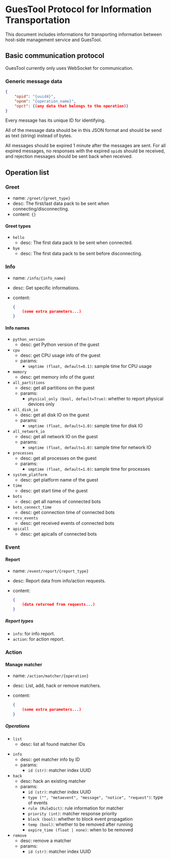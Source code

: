 # GuesTool Protocol for Information Transportation

This document includes informations for transporting information between host-side management service and GuesTool.

## Basic communication protocol

GuesTool currently only uses WebSocket for communication.

### Generic message data

```json
{
    "opid": "{uuid4}",
    "opnm": "{operation_name}",
    "opct": {(any data that belongs to the operation)}
}
```

Every message has its unique ID for identifying.

All of the message data should be in this JSON format and should be send as text (string) instead of bytes.

All messages should be expired 1 minute after the messages are sent. For all expired messages, no responses with the expired `opid`s should be received, and rejection messages should be sent back when received.

## Operation list

### Greet

- name: `/greet/{greet_type}`
- desc: The first/last data pack to be sent when connecting/disconnecting.
- content: `{}`

#### Greet types

- `hello`
  - desc: The first data pack to be sent when connected.
- `bye`
  - desc: The first data pack to be sent before disconnecting.

### Info

- name: `/info/{info_name}`
- desc: Get specific informations.
- content:

  ```json
  {
      (some extra parameters...)
  }
  ```

#### Info names

- `python_version`
  - desc: get Python version of the guest
- `cpu`
  - desc: get CPU usage info of the guest
  - params:
    - `smptime (float, default=0.1)`: sample time for CPU usage
- `memory`
  - desc: get memory info of the guest
- `all_partitions`
  - desc: get all partitions on the guest
  - params:
    - `physical_only (bool, default=True)`: whether to report physical devices only
- `all_disk_io`
  - desc: get all disk IO on the guest
  - params:
    - `smptime (float, default=1.0)`: sample time for disk IO
- `all_network_io`
  - desc: get all network IO on the guest
  - params:
    - `smptime (float, default=1.0)`: sample time for network IO
- `processes`
  - desc: get all processes on the guest
  - params:
    - `smptime (float, default=1.0)`: sample time for processes
- `system_platform`
  - desc: get platform name of the guest
- `time`
  - desc: get start time of the guest
- `bots`
  - desc: get all names of connected bots
- `bots_connect_time`
  - desc: get connection time of connected bots
- `recv_events`
  - desc: get received events of connected bots
- `apicall`
  - desc: get apicalls of connected bots

### Event

#### Report

- name: `/event/report/{report_type}`
- desc: Report data from info/action requests.
- content:

  ```json
  {
      (data returned from requests...)
  }
  ```

##### Report types

- `info`: for info report.
- `action`: for action report.

### Action

#### Manage matcher

- name: `/action/matcher/{operation}`
- desc: List, add, hack or remove matchers.
- content:

  ```json
  {
      (some extra parameters...)
  }
  ```

##### Operations

- `list`
  - desc: list all found matcher IDs
<!--
- `add`
  - desc: add a new matcher
  - params:
    - `type ("", "metaevent", "message", "notice", "request")`: type of events
    - `rule (RuleDict)`: rule information for new matcher
    - `priority (int)`: matcher response priority
    - `block (bool)`: whether to block event propagation
-->
- `info`
  - desc: get matcher info by ID
  - params:
    - `id (str)`: matcher index UUID
- `hack`
  - desc: hack an existing matcher
  - params:
    - `id (str)`: matcher index UUID
    - `type ("", "metaevent", "message", "notice", "request")`: type of events
    - `rule (RuleDict)`: rule information for matcher
    - `priority (int)`: matcher response priority
    - `block (bool)`: whether to block event propagation
    - `temp (bool)`: whether to be removed after running
    - `expire_time (float | none)`: when to be removed
- `remove`
  - desc: remove a matcher
  - params:
    - `id (str)`: matcher index UUID
